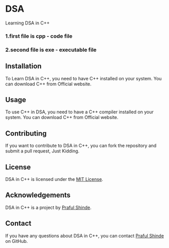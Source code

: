 # DSA
Learning DSA in C++
### 1.first file is cpp - code file
### 2.second file is exe - executable file

## Installation
To Learn DSA in C++, you need to have C++ installed on your system. You can download C++ from Official website.

## Usage
To use C++ in DSA, you need to have a C++ compiler installed on your system. You can download C++ from Official website.

## Contributing
If you want to contribute to DSA in C++, you can fork the repository and submit a pull request, Just Kidding.

## License
DSA in C++ is licensed under the [MIT License](https://choosealicense.com/licenses/mit/).

## Acknowledgements
DSA in C++ is a project by [Praful Shinde](https://github.com/Praful-Dev).

## Contact
If you have any questions about DSA in C++, you can contact [Praful Shinde](https://github.com/Praful-Dev) on GitHub.
